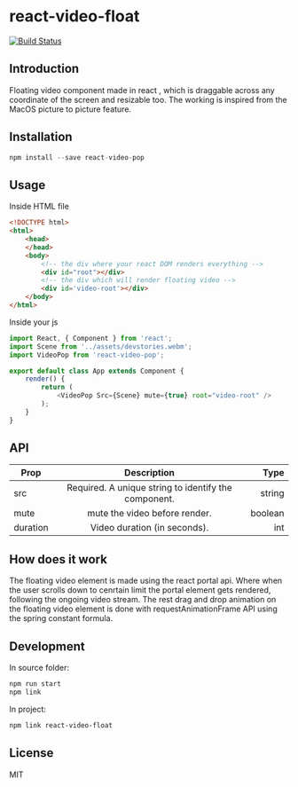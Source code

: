 # react-video-float

[![Build Status](https://travis-ci.com/pizza3/react-video.svg?token=4NFkLbpiPxAhFzZX3Yhz&branch=master)](https://travis-ci.com/pizza3/react-video)

## Introduction

Floating video component made in react , which is draggable across any coordinate of the screen and resizable too. The working is inspired from the MacOS picture to picture feature.

## Installation

```js
npm install --save react-video-pop
```

## Usage

Inside HTML file

```html
<!DOCTYPE html>
<html>
    <head>
    </head>
    <body>
        <!-- the div where your react DOM renders everything -->
        <div id="root"></div>
        <!-- the div which will render floating video -->
        <div id='video-root'></div>
    </body>
</html>
```
Inside your js 

```js
import React, { Component } from 'react';
import Scene from '../assets/devstories.webm';
import VideoPop from 'react-video-pop';

export default class App extends Component {
	render() {
		return (
            <VideoPop Src={Scene} mute={true} root="video-root" />
		);
	}
}

```

## API

| Prop          | Description   | Type  |
| ------------- |:-------------:| -----:|
| src           | Required. A unique string to identify the component. | string |
| mute          | mute the video before render.      | boolean |
| duration      | Video duration (in seconds).       | int |



## How does it work

The floating video element is made using the react portal api. Where when the user scrolls down to cenrtain limit the portal 
element gets rendered, following the ongoing video stream. The rest drag and drop animation on the floating video element is 
done with requestAnimationFrame API using the spring constant formula.

## Development

In source folder:

```bash
npm run start
npm link
```

In project:

```bash
npm link react-video-float
```

## License

MIT
